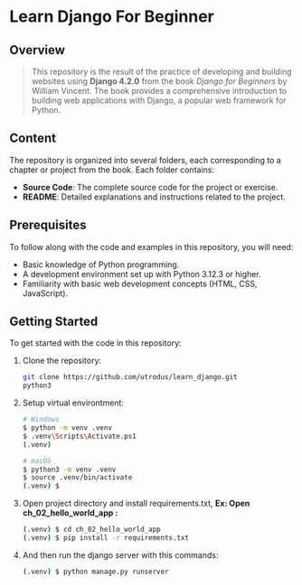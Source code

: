 # Learn Django For Beginner 
## Overview
> This repository is the result of the practice of developing and building websites using **Django 4.2.0** from the book *Django for Beginners* by William Vincent. The book provides a comprehensive introduction to building web applications with Django, a popular web framework for Python.

## Content

The repository is organized into several folders, each corresponding to a chapter or project from the book. Each folder contains:

- **Source Code**: The complete source code for the project or exercise.
- **README**: Detailed explanations and instructions related to the project.

## Prerequisites

To follow along with the code and examples in this repository, you will need:

- Basic knowledge of Python programming.
- A development environment set up with Python 3.12.3 or higher.
- Familiarity with basic web development concepts (HTML, CSS, JavaScript).

## Getting Started

To get started with the code in this repository:

1. Clone the repository:
   ```bash
   git clone https://github.com/utrodus/learn_django.git
   python3
2. Setup virtual environtment:
   ```bash
   # Windows
   $ python -m venv .venv
   $ .venv\Scripts\Activate.ps1
   (.venv) 

   # macOS
   $ python3 -m venv .venv
   $ source .venv/bin/activate   
   (.venv) $ 

3. Open project directory and install requirements.txt, **Ex: Open ch_02_hello_world_app :**
   ``` bash
   (.venv) $ cd ch_02_hello_world_app
   (.venv) $ pip install -r requirements.txt

4. And then run the django server with this commands:
   ``` bash
   (.venv) $ python manage.py runserver
